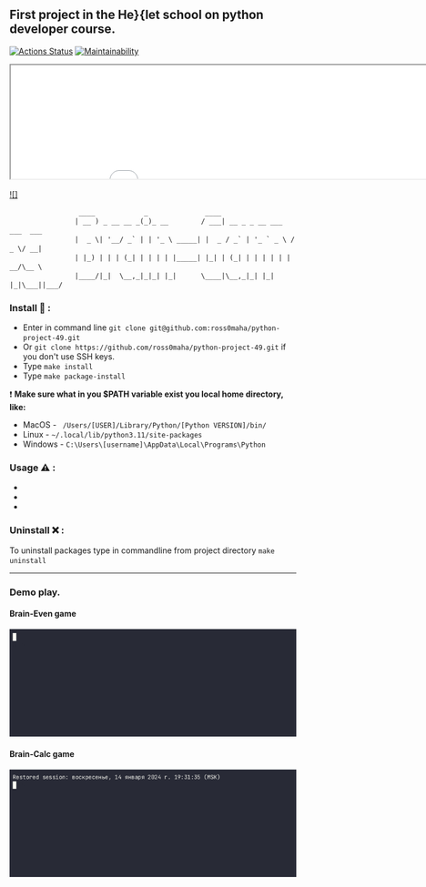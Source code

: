 ## First project in the He\}\{let school on python developer course.
[![Actions Status](https://github.com/ross0maha/python-project-49/actions/workflows/hexlet-check.yml/badge.svg)](https://github.com/ross0maha/python-project-49/actions)
[![Maintainability](https://api.codeclimate.com/v1/badges/2e3053157b86113f589e/maintainability)](https://codeclimate.com/github/ross0maha/python-project-49/maintainability)

<div class="embed-responsive embed-responsive-16by9">
<iframe src="./src/animated-text/dist/text2.html" height="200px" width="900px"></iframe>
</div>


[![]](./src/animated-text/dist/text2.html)


```
                 ____            _              ____                           
                | __ ) _ __ __ _(_)_ __        / ___| __ _ _ __ ___   ___  ___ 
                |  _ \| '__/ _` | | '_ \ _____| |  _ / _` | '_ ` _ \ / _ \/ __|
                | |_) | | | (_| | | | | |_____| |_| | (_| | | | | | |  __/\__ \
                |____/|_|  \__,_|_|_| |_|      \____|\__,_|_| |_| |_|\___||___/

```

### Install :floppy_disk: :

- Enter in command line `git clone git@github.com:ross0maha/python-project-49.git` 
- Or `git clone https://github.com/ross0maha/python-project-49.git` if you don't use SSH keys.
- Type `make install`
- Type `make package-install`

:exclamation: **Make sure what in you $PATH variable exist you local home directory, like:**

- MacOS - ` /Users/[USER]/Library/Python/[Python VERSION]/bin/`
- Linux - `~/.local/lib/python3.11/site-packages`
- Windows - `C:\Users\[username]\AppData\Local\Programs\Python`

### Usage :warning: :

- 
- 
- 

### Uninstall :x: :

To uninstall packages type in commandline from project directory `make uninstall`

---

### Demo play.

#### Brain-Even game
![](src/brain-even.gif)

#### Brain-Calc game

![](src/brain-calc.gif)
